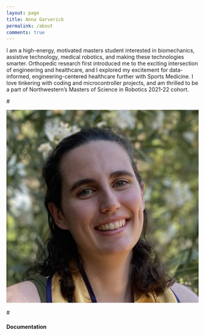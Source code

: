 ```yaml
---
layout: page
title: Anna Garverick
permalink: /about
comments: true
---
```


<div class="row justify-content-between">
<div class="col-md-8 pr-5">

<p>I am a high-energy, motivated masters student interested in biomechanics, assistive technology, medical robotics, and making these technologies smarter. Orthopedic research first introduced me to the exciting intersection of engineering and healthcare, and I explored my excitement for data-informed, engineering-centered healthcare further with Sports Medicine. I love tinkering with coding and microcontroller projects, and am thrilled to be a part of Northwestern’s Masters of Science in Robotics 2021-22 cohort.</p>

#<p class="mb-5"><img class="shadow-lg" src="assets/images/headshot.jpeg" alt="Headshot" /></p>
#<h4>Documentation</h4>

</div>
</div>
